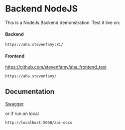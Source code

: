 # Backend NodeJS 

This is a NodeJs Backend demonstration.
Test it live on:
#### Backend
```bash
https://aha.stevenfamy:81/
```
#### Frontend 
https://github.com/stevenfamy/aha_frontend_test
```bash
https://aha.stevenfamy/
```

## Documentation
[Swagger](https://aha.stevenfamy.me:81/api-docs) 

or if run on local 

```bash
http://localhost:5000/api-docs
```
